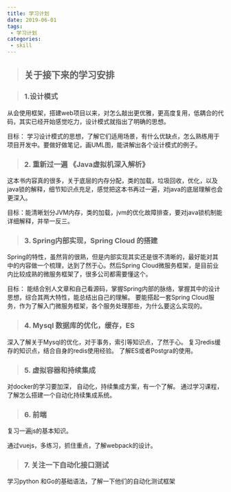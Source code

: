 ```yaml
---
title: 学习计划
date: 2019-06-01
tags:
 - 学习计划
categories:
 - skill
---
```


>##  关于接下来的学习安排

> ### 1.设计模式

 从会使用框架，搭建web项目以来，对怎么敲出更优雅，更高度复用，低耦合的代码，其实已经开始感觉吃力，设计模式就指出了明确的思想。

目标：
学习设计模式的思想，了解它们适用场景，有什么优缺点，怎么熟练用于项目开发中。要做好做笔记，画UML图，能讲解出各个设计模式的例子。

>### 2. 重新过一遍 《Java虚拟机深入解析》

这本书内容真的很多，关于底层的内存分配，类的加载，垃圾回收，优化，以及java锁的解释，细节知识点充足，感觉把这本书再过一遍，对java的底层理解也会更深入。

目标：能清晰划分JVM内存，类的加载，jvm的优化故障排查，要对java锁机制能详细解释，并举一反三。

>### 3. Spring内部实现，Spring Cloud 的搭建

Spring的特性，虽然背的很熟，但是内部实现其实还是很不清晰的，最好能对其中的内容做一个梳理，达到了然于心。然后Spring Cloud微服务框架，是目前业内比较成熟的微服务框架了，很多公司都需要懂这个。

目标： 能结合别人文章和自己看源码，掌握Spring内部的脉络，掌握其中的设计思想，综合其两大特性，能总结出自己的理解。
要能搭起一套Spring Cloud服务，作为了解入门微服务框架，各个服务处理那些，为什么要这么实现的。


> ### 4. Mysql 数据库的优化，缓存，ES
深入了解关于Mysql的优化，对于事务，索引等知识点，了然于心。
复习redis缓存的知识点，结合自身的redis使用经验。
了解ES或者Postgra的使用。

>### 5. 虚拟容器和持续集成
对docker的学习要加深， 自动化，持续集成方案，有一个了解。
通过学习课程，了解怎么搭建一个自动化持续集成系统。

>### 6. 前端
复习一遍js的基本知识。

通过vuejs，多练习，抓住重点，了解webpack的设计。

>### 7. 关注一下自动化接口测试
学习python 和Go的基础语法，了解一下他们的自动化测试框架
